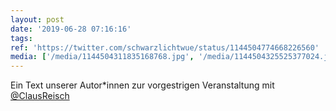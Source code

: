 ```yaml
---
layout: post
date: '2019-06-28 07:16:16'
tags: 
ref: 'https://twitter.com/schwarzlichtwue/status/1144504774668226560'
media: ['/media/1144504311835168768.jpg', '/media/1144504325525377024.jpg']
---
```

Ein Text unserer Autor\*innen zur vorgestrigen Veranstaltung mit [@ClausReisch](https://twitter.com/ClausReisch) 